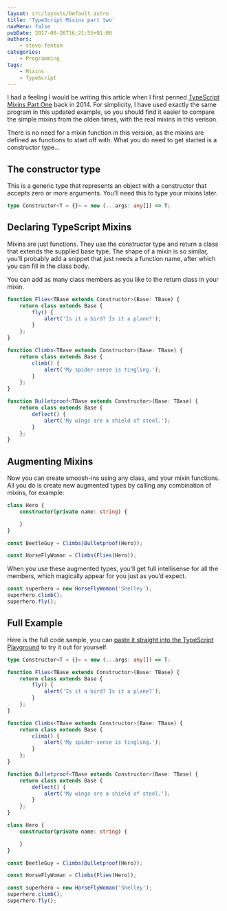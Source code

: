 ```yaml
---
layout: src/layouts/Default.astro
title: 'TypeScript Mixins part two'
navMenu: false
pubDate: 2017-08-26T16:21:55+01:00
authors:
    - steve-fenton
categories:
    - Programming
tags:
    - Mixins
    - TypeScript
---
```


I had a feeling I would be writing this article when I first penned [TypeScript Mixins Part One](/blog/2014/02/typescript-mixins-part-one/) back in 2014. For simplicity, I have used exactly the same program in this updated example, so you should find it easier to compare the simple mixins from the olden times, with the real mixins in this verison.

There is no need for a mixin function in this version, as the mixins are defined as functions to start off with. What you do need to get started is a constructor type…

## The constructor type

This is a generic type that represents an object with a constructor that accepts zero or more arguments. You’ll need this to type your mixins later.

```typescript
type Constructor<T = {}> = new (...args: any[]) => T;
```

## Declaring TypeScript Mixins

Mixins are just functions. They use the constructor type and return a class that extends the supplied base type. The shape of a mixin is so similar, you’ll probably add a snippet that just needs a function name, after which you can fill in the class body.

You can add as many class members as you like to the return class in your mixin.

```typescript
function Flies<TBase extends Constructor>(Base: TBase) {
    return class extends Base {
        fly() {
            alert('Is it a bird? Is it a plane?');
        }
    };
}

function Climbs<TBase extends Constructor>(Base: TBase) {
    return class extends Base {
        climb() {
            alert('My spider-sense is tingling.');
        }
    };
}

function Bulletproof<TBase extends Constructor>(Base: TBase) {
    return class extends Base {
        deflect() {
            alert('My wings are a shield of steel.');
        }
    };
}
```

## Augmenting Mixins

Now you can create smoosh-ins using any class, and your mixin functions. All you do is create new augmented types by calling any combination of mixins, for example:

```typescript
class Hero {
    constructor(private name: string) {

    }
}

const BeetleGuy = Climbs(Bulletproof(Hero));

const HorseFlyWoman = Climbs(Flies(Hero));
```

When you use these augmented types, you’ll get full intellisense for all the members, which magically appear for you just as you’d expect.

```typescript
const superhero = new HorseFlyWoman('Shelley');
superhero.climb();
superhero.fly();
```

## Full Example

Here is the full code sample, you can [paste it straight into the TypeScript Playground](https://goo.gl/kEDtv1) to try it out for yourself.

```typescript
type Constructor<T = {}> = new (...args: any[]) => T;

function Flies<TBase extends Constructor>(Base: TBase) {
    return class extends Base {
        fly() {
            alert('Is it a bird? Is it a plane?');
        }
    };
}

function Climbs<TBase extends Constructor>(Base: TBase) {
    return class extends Base {
        climb() {
            alert('My spider-sense is tingling.');
        }
    };
}

function Bulletproof<TBase extends Constructor>(Base: TBase) {
    return class extends Base {
        deflect() {
            alert('My wings are a shield of steel.');
        }
    };
}

class Hero {
    constructor(private name: string) {

    }
}

const BeetleGuy = Climbs(Bulletproof(Hero));

const HorseFlyWoman = Climbs(Flies(Hero));

const superhero = new HorseFlyWoman('Shelley');
superhero.climb();
superhero.fly();
```